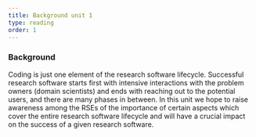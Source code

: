 ```yaml
---
title: Background unit 1 
type: reading
order: 1
---
```


### Background 
Coding is just one element of the research software lifecycle. Successful research software starts first with intensive interactions with the problem owners (domain scientists) and ends with reaching out to the potential users, and there are many phases in between. In this unit we hope to raise awareness among the RSEs of the importance of certain aspects which cover the entire research software lifecycle and will have a crucial impact on the success of a given research software. 
